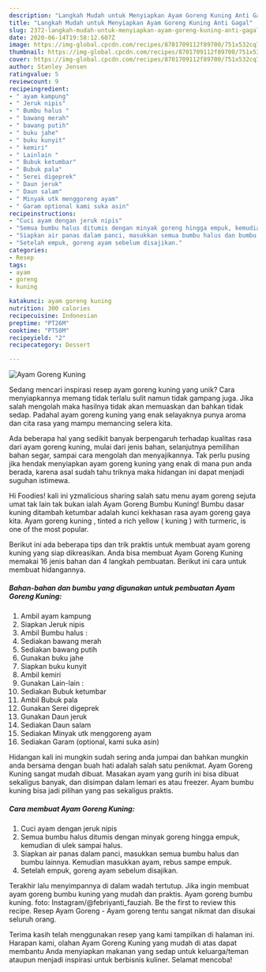 ```yaml
---
description: "Langkah Mudah untuk Menyiapkan Ayam Goreng Kuning Anti Gagal"
title: "Langkah Mudah untuk Menyiapkan Ayam Goreng Kuning Anti Gagal"
slug: 2372-langkah-mudah-untuk-menyiapkan-ayam-goreng-kuning-anti-gagal
date: 2020-06-14T19:58:12.607Z
image: https://img-global.cpcdn.com/recipes/8701709112f89700/751x532cq70/ayam-goreng-kuning-foto-resep-utama.jpg
thumbnail: https://img-global.cpcdn.com/recipes/8701709112f89700/751x532cq70/ayam-goreng-kuning-foto-resep-utama.jpg
cover: https://img-global.cpcdn.com/recipes/8701709112f89700/751x532cq70/ayam-goreng-kuning-foto-resep-utama.jpg
author: Stanley Jensen
ratingvalue: 5
reviewcount: 9
recipeingredient:
- " ayam kampung"
- " Jeruk nipis"
- " Bumbu halus "
- " bawang merah"
- " bawang putih"
- " buku jahe"
- " buku kunyit"
- " kemiri"
- " Lainlain "
- " Bubuk ketumbar"
- " Bubuk pala"
- " Serei digeprek"
- " Daun jeruk"
- " Daun salam"
- " Minyak utk menggoreng ayam"
- " Garam optional kami suka asin"
recipeinstructions:
- "Cuci ayam dengan jeruk nipis"
- "Semua bumbu halus ditumis dengan minyak goreng hingga empuk, kemudian di ulek sampai halus."
- "Siapkan air panas dalam panci, masukkan semua bumbu halus dan bumbu lainnya. Kemudian masukkan ayam, rebus sampe empuk."
- "Setelah empuk, goreng ayam sebelum disajikan."
categories:
- Resep
tags:
- ayam
- goreng
- kuning

katakunci: ayam goreng kuning 
nutrition: 300 calories
recipecuisine: Indonesian
preptime: "PT26M"
cooktime: "PT58M"
recipeyield: "2"
recipecategory: Dessert

---
```



![Ayam Goreng Kuning](https://img-global.cpcdn.com/recipes/8701709112f89700/751x532cq70/ayam-goreng-kuning-foto-resep-utama.jpg)

Sedang mencari inspirasi resep ayam goreng kuning yang unik? Cara menyiapkannya memang tidak terlalu sulit namun tidak gampang juga. Jika salah mengolah maka hasilnya tidak akan memuaskan dan bahkan tidak sedap. Padahal ayam goreng kuning yang enak selayaknya punya aroma dan cita rasa yang mampu memancing selera kita.

Ada beberapa hal yang sedikit banyak berpengaruh terhadap kualitas rasa dari ayam goreng kuning, mulai dari jenis bahan, selanjutnya pemilihan bahan segar, sampai cara mengolah dan menyajikannya. Tak perlu pusing jika hendak menyiapkan ayam goreng kuning yang enak di mana pun anda berada, karena asal sudah tahu triknya maka hidangan ini dapat menjadi suguhan istimewa.

Hi Foodies! kali ini yzmalicious sharing salah satu menu ayam goreng sejuta umat tak lain tak bukan ialah Ayam Goreng Bumbu Kuning! Bumbu dasar kuning ditambah ketumbar adalah kunci kekhasan rasa ayam goreng gaya kita. Ayam goreng kuning , tinted a rich yellow ( kuning ) with turmeric, is one of the most popular.


Berikut ini ada beberapa tips dan trik praktis untuk membuat ayam goreng kuning yang siap dikreasikan. Anda bisa membuat Ayam Goreng Kuning memakai 16 jenis bahan dan 4 langkah pembuatan. Berikut ini cara untuk membuat hidangannya.

<!--inarticleads1-->

##### Bahan-bahan dan bumbu yang digunakan untuk pembuatan Ayam Goreng Kuning:

1. Ambil  ayam kampung
1. Siapkan  Jeruk nipis
1. Ambil  Bumbu halus :
1. Sediakan  bawang merah
1. Sediakan  bawang putih
1. Gunakan  buku jahe
1. Siapkan  buku kunyit
1. Ambil  kemiri
1. Gunakan  Lain-lain :
1. Sediakan  Bubuk ketumbar
1. Ambil  Bubuk pala
1. Gunakan  Serei digeprek
1. Gunakan  Daun jeruk
1. Sediakan  Daun salam
1. Sediakan  Minyak utk menggoreng ayam
1. Sediakan  Garam (optional, kami suka asin)


Hidangan kali ini mungkin sudah sering anda jumpai dan bahkan mungkin anda bersama dengan buah hati adalah salah satu penikmat. Ayam Goreng Kuning sangat mudah dibuat. Masakan ayam yang gurih ini bisa dibuat sekaligus banyak, dan disimpan dalam lemari es atau freezer. Ayam bumbu kuning bisa jadi pilihan yang pas sekaligus praktis. 

<!--inarticleads2-->

##### Cara membuat Ayam Goreng Kuning:

1. Cuci ayam dengan jeruk nipis
1. Semua bumbu halus ditumis dengan minyak goreng hingga empuk, kemudian di ulek sampai halus.
1. Siapkan air panas dalam panci, masukkan semua bumbu halus dan bumbu lainnya. Kemudian masukkan ayam, rebus sampe empuk.
1. Setelah empuk, goreng ayam sebelum disajikan.


Terakhir lalu menyimpannya di dalam wadah tertutup. Jika ingin membuat ayam goreng bumbu kuning yang mudah dan praktis. Ayam goreng bumbu kuning. foto: Instagram/@febriyanti_fauziah. Be the first to review this recipe. Resep Ayam Goreng - Ayam goreng tentu sangat nikmat dan disukai seluruh orang. 

Terima kasih telah menggunakan resep yang kami tampilkan di halaman ini. Harapan kami, olahan Ayam Goreng Kuning yang mudah di atas dapat membantu Anda menyiapkan makanan yang sedap untuk keluarga/teman ataupun menjadi inspirasi untuk berbisnis kuliner. Selamat mencoba!
